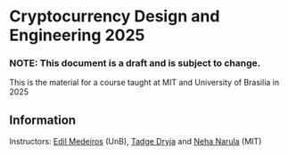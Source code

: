 # Cryptocurrency Design and Engineering 2025

### NOTE:  This document is a draft and is subject to change.

This is the material for a course taught at MIT and University of Brasilia in 2025

## Information

Instructors:  [Edil Medeiros](edil@vinteum.org) (UnB), [Tadge Dryja](tdryja@gmail.com) and [Neha Narula](narula@media.mit.edu) (MIT)
